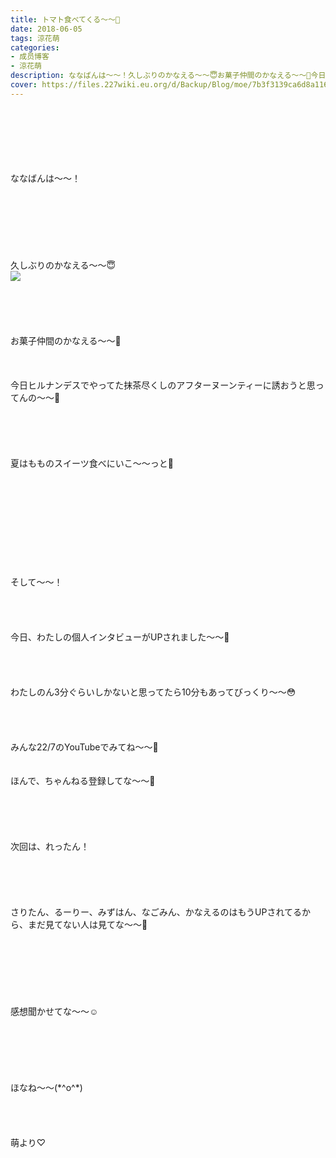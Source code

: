 ```yaml
---
title: トマト食べてくる〜〜🍅
date: 2018-06-05
tags: 涼花萌
categories: 
- 成员博客
- 涼花萌
description: ななばんは〜〜！久しぶりのかなえる〜〜😇お菓子仲間のかなえる〜〜🍰今日ヒルナンデスでやってた抹茶尽くしのアフターヌーンティーに誘おうと思ってんの〜〜...
cover: https://files.227wiki.eu.org/d/Backup/Blog/moe/7b3f3139ca6d8a116e9bc98da9eab.jpg 
---
```

<div class="blog_detail__main">
<br/>
<br/>
<br/>
<br/>
<br/>
<br/>
ななばんは〜〜！<br/>
<br/>
<br/>
<br/>
<br/>
<br/>
<br/>
<br/>
久しぶりのかなえる〜〜😇<br/>
<img src="https://files.227wiki.eu.org/d/Backup/Blog/moe/7b3f3139ca6d8a116e9bc98da9eab.jpg"><br/>
<br/>
<br/>
<br/>
<br/>
<br/>
お菓子仲間のかなえる〜〜🍰<br/>
<br/>
<br/>
<br/>
今日ヒルナンデスでやってた抹茶尽くしのアフターヌーンティーに誘おうと思ってんの〜〜💓<br/>
<br/>
<br/>
<br/>
<br/>
<br/>
夏はもものスイーツ食べにいこ〜〜っと🍑<br/>
<br/>
<br/>
<br/>
<br/>
<br/>
<br/>
<br/>
<br/>
<br/>
<br/>
そして〜〜！<br/>
<br/>
<br/>
<br/>
<br/>
今日、わたしの個人インタビューがUPされました〜〜🙈<br/>
<br/>
<br/>
<br/>
<br/>
わたしのん3分ぐらいしかないと思ってたら10分もあってびっくり〜〜😳<br/>
<br/>
<br/>
<br/>
<br/>
みんな22/7のYouTubeでみてね〜〜🤗<br/>
<br/>
<br/>
ほんで、ちゃんねる登録してな〜〜🤗<br/>
<br/>
<br/>
<br/>
<br/>
<br/>
次回は、れったん！<br/>
<br/>
<br/>
<br/>
<br/>
<br/>
さりたん、るーりー、みずはん、なごみん、かなえるのはもうUPされてるから、まだ見てない人は見てな〜〜🤗<br/>
<br/>
<br/>
<br/>
<br/>
<br/>
<br/>
<br/>
感想聞かせてな〜〜☺️<br/>
<br/>
<br/>
<br/>
<br/>
<br/>
<br/>
ほなね〜〜(*^o^*)<br/>
<br/>
<br/>
<br/>
<br/>
萌より♡
<!--twitter-->

<!--//twitter-->
</img></div>